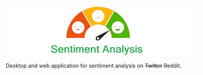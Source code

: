 ![](README_Assets/sentiment_analysis_logo.png)

Desktop and web application for sentiment analysis on ~~Twitter~~ Reddit.
